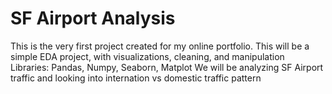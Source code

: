# SF Airport Analysis 
 This is the very first project created for my online portfolio. </n>
 This will be a simple EDA project, with visualizations, cleaning, and manipulation </n>
 Libraries: Pandas, Numpy, Seaborn, Matplot </n>
 We will be analyzing SF Airport traffic and looking into internation vs domestic traffic pattern </n>